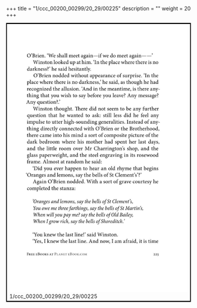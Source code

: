 +++
title = "1/ccc_00200_00299/20_29/00225"
description = ""
weight = 20
+++

<table style="border:2px solid black;max-width:800px;max-height:800px;" 
><tr><td>
<img class="center-fit-jpg"
src="/jpg_/out_jpg_1984__225.jpg">
1/ccc_00200_00299/20_29/00225
</img></td></tr></table>
